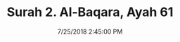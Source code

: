 ---
title       : "Surah 2. Al-Baqara, Ayah 61"
date        : 7/25/2018 2:45:00 PM
draft       : false
type        : "quran"
layout      : "compare"
BookCode    : "CMP"
SurahNumber : "2"
AyahNumber  : "61"
TotalAyah   : "286"
---